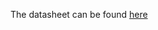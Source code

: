 The datasheet can be found [here](https://microsoftapc.sharepoint.com/:f:/t/ANZCE-AzureBicepIPDevelopmentTeam/Ekamn6na9_pKqj7KPPtmzMcB5J4q0NyYnI9RUc78h8bdlA?e=ZMfjPd)